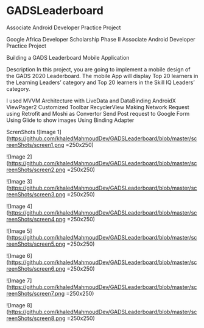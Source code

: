 # GADSLeaderboard
Associate Android Developer Practice Project

Google Africa Developer Scholarship Phase II
Associate Android Developer Practice Project

Building a GADS Leaderboard Mobile Application

Description
In this project, you are going to implement a mobile design of the GADS 2020 Leaderboard.
The mobile App will display Top 20 learners in the Learning Leaders’ category and Top 20 learners in the Skill IQ Leaders’ category.

I used
MVVM Architecture with LiveData and DataBinding
AndroidX ViewPager2
Customized Toolbar
RecyclerView
Making Network Request using Retrofit and Moshi as Convertor
Send Post request to Google Form
Using Glide to show images
Using Binding Adapter

ScrenShots 
![Image 1](https://github.com/khaledMahmoudDev/GADSLeaderboard/blob/master/screenShots/screen1.png  =250x250)

![Image 2](https://github.com/khaledMahmoudDev/GADSLeaderboard/blob/master/screenShots/screen2.png  =250x250)

![Image 3](https://github.com/khaledMahmoudDev/GADSLeaderboard/blob/master/screenShots/screen3.png  =250x250)

![Image 4](https://github.com/khaledMahmoudDev/GADSLeaderboard/blob/master/screenShots/screen4.png  =250x250)

![Image 5](https://github.com/khaledMahmoudDev/GADSLeaderboard/blob/master/screenShots/screen5.png  =250x250)

![Image 6](https://github.com/khaledMahmoudDev/GADSLeaderboard/blob/master/screenShots/screen6.png  =250x250)

![Image 7](https://github.com/khaledMahmoudDev/GADSLeaderboard/blob/master/screenShots/screen7.png  =250x250)

![Image 8](https://github.com/khaledMahmoudDev/GADSLeaderboard/blob/master/screenShots/screen8.png  =250x250)

